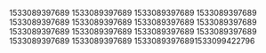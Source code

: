 1533089397689
1533089397689
1533089397689
1533089397689
1533089397689
1533089397689
1533089397689
1533089397689
1533089397689
1533089397689
1533089397689
1533089397689
1533089397689
1533089397689
15330893976891533099422796